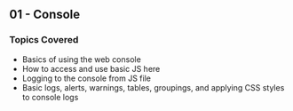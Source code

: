 ## 01 - Console

### Topics Covered

- Basics of using the web console
- How to access and use basic JS here
- Logging to the console from JS file
- Basic logs, alerts, warnings, tables, groupings, and applying CSS styles to console logs
